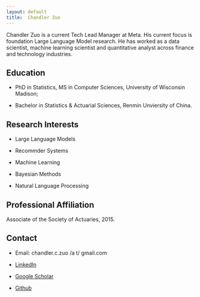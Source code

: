 ```yaml
---
layout: default
title:  Chandler Zuo
---
```


Chandler Zuo is a current Tech Lead Manager at Meta. His current focus is foundation Large Language Model research. He has worked as a data scientist, machine learning scientist and quantitative analyst across finance and technology industries.

## Education

 -  PhD in Statistics, MS in Computer Sciences, University of Wisconsin Madison;

 -  Bachelor in Statistics & Actuarial Sciences, Renmin Unviersity of China.

## Research Interests

 - Large Language Models

 - Recommder Systems

 -  Machine Learning

 -  Bayesian Methods

 -  Natural Language Processing

## Professional Affiliation

Associate of the Society of Actuaries, 2015.

## Contact

 - Email: chandler.c.zuo /a t/ gmail.com

 - [LinkedIn](https://www.linkedin.com/in/chandler-zuo/)

 - [Google Scholar](https://scholar.google.com/citations?user=n9tdxSYAAAAJ)

 - [Github](https://github.com/chandlerzuo)
